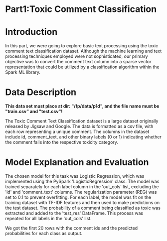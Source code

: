 # Part1:Toxic Comment Classification
# Introduction

In this part, we were going to explore basic text processing using the toxic comment text classification dataset. Although the machine learning and text processing techniques employed were not sophisticated, our primary objective was to convert the comment text column into a sparse vector representation that could be utilized by a classification algorithm within the Spark ML library.

# Data Description

**This data set must place at dir: "/fp/data/p1d", and the file name must be "train.csv" and "test.csv"!**

The Toxic Comment Text Classification dataset is a large dataset originally released by Jigsaw and Google. The data is formatted as a csv file, with each row representing a unique comment. The columns in the dataset include id, comment\_text, and other binary labels (0 or 1) indicating whether the comment falls into the respective toxicity category. 

# Model Explanation and Evaluation

The chosen model for this task was Logistic Regression, which was implemented using the PySpark 'LogisticRegression' class. 
The model was trained separately for each label column in the 'out\_cols' list, excluding the 'id' and 'comment\_text' columns. The regularization parameter (REG) was set to 0.1 to prevent overfitting. For each label, the model was fit on the training dataset with TF-IDF features and then used to make predictions on the test dataset. The probability of a comment being classified as toxic was extracted and added to the 'test\_res' DataFrame. This process was repeated for all labels in the 'out\_cols' list.

We got the first 20 rows with the comment ids and the predicted probabilities for each class as output. 
